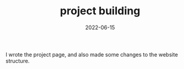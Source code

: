 ﻿---
title: project building
date: 2022-06-15
tags:
- en-US
categories:
- record
---
I wrote the project page, and also made some changes to the website structure.